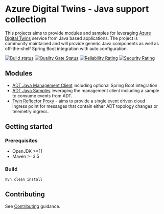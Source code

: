 # Azure Digital Twins - Java support collection

This projects aims to provide modules and samples for leveraging [Azure Digital Twins](https://docs.microsoft.com/en-us/azure/digital-twins/about-digital-twins) service from Java based applications. The project is community maintained and will provide generic Java components as well as off-the-shelf Spring Boot integration with auto configuration.

[![Build status](https://dev.azure.com/kaiatms/Twins-Event-Ingress/_apis/build/status/ADT%20Java%20collection%20-%20MASTER%20build)](https://dev.azure.com/kaiatms/Twins-Event-Ingress/_build/latest?definitionId=20) [![Quality Gate Status](https://sonarcloud.io/api/project_badges/measure?project=com.microsoft.twins%3Aazure-digital-twins-java&metric=alert_status)](https://sonarcloud.io/dashboard?id=com.microsoft.twins%3Aazure-digital-twins-java) [![Reliability Rating](https://sonarcloud.io/api/project_badges/measure?project=com.microsoft.twins%3Aazure-digital-twins-java&metric=reliability_rating)](https://sonarcloud.io/dashboard?id=com.microsoft.twins%3Aazure-digital-twins-java) [![Security Rating](https://sonarcloud.io/api/project_badges/measure?project=com.microsoft.twins%3Aazure-digital-twins-java&metric=security_rating)](https://sonarcloud.io/dashboard?id=com.microsoft.twins%3Aazure-digital-twins-java)

## Modules

- [ADT Java Management Client](twin-management-client) including optional Spring Boot integration
- [ADT Java Samples](twin-samples) leveraging the management client including a sample to consume events from ADT.
- [Twin Reflector Proxy](twin-reflector-proxy) - aims to provide a single event driven cloud ingress point for messages that contain either ADT topology changes or telemetry ingress.

## Getting started

### Prerequisites

- OpenJDK >=11
- Maven >=3.5

### Build

`mvn clean install`

## Contributing

See [Contributing](CONTRIBUTING.md) guidance.
